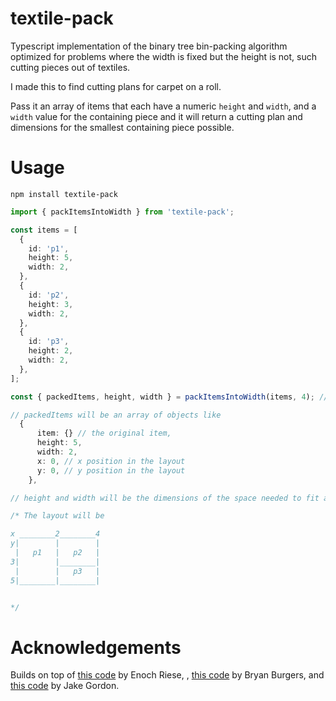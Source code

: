 # textile-pack

Typescript implementation of the binary tree bin-packing algorithm optimized for problems where the width is fixed but the height is not, such cutting pieces out of textiles.

I made this to find cutting plans for carpet on a roll.

Pass it an array of items that each have a numeric `height` and `width`, and a `width` value for the containing piece and it will return a cutting plan and dimensions for the smallest containing piece possible.

# Usage

```
npm install textile-pack
```

```typescript
import { packItemsIntoWidth } from 'textile-pack';

const items = [
  {
    id: 'p1',
    height: 5,
    width: 2,
  },
  {
    id: 'p2',
    height: 3,
    width: 2,
  },
  {
    id: 'p3',
    height: 2,
    width: 2,
  },
];

const { packedItems, height, width } = packItemsIntoWidth(items, 4); // width of 4

// packedItems will be an array of objects like
  {
      item: {} // the original item,
      height: 5,
      width: 2,
      x: 0, // x position in the layout
      y: 0, // y position in the layout
    },

// height and width will be the dimensions of the space needed to fit all the items

/* The layout will be

x ________2________4
y|        |        |
 |   p1   |   p2   |
3|        |________|
 |        |   p3   |
5|________|________|


*/
```

# Acknowledgements

Builds on top of [this code][enochriese] by Enoch Riese, , [this code][bryanburgers] by Bryan Burgers, and [this code][jakesgordon] by Jake Gordon.

[enochriese]: https://github.com/eriese/bin-pack-with-constraints
[jakesgordon]: https://github.com/jakesgordon/bin-packing
[post]: http://codeincomplete.com/posts/2011/5/7/bin_packing/
[bryanburgers]: https://github.com/bryanburgers/bin-pack
